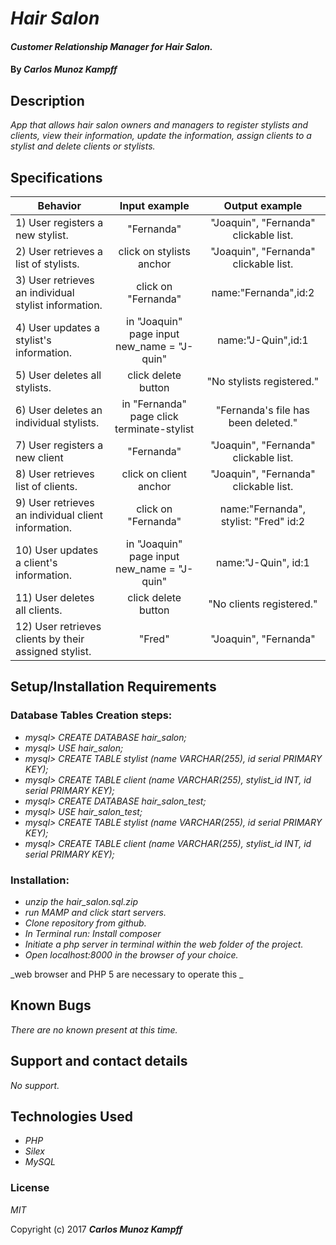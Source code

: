 # _Hair Salon_

#### _Customer Relationship Manager for Hair Salon._

#### By _**Carlos Munoz Kampff**_

## Description

_App that allows hair salon owners and managers to register stylists and clients, view their information, update the information, assign clients to a stylist and delete clients or stylists._


## Specifications

| Behavior                                              |   Input example   |  Output example |
|-------------------------------------------------------|:-----------------:|:---------------:|
| 1) User registers a new stylist.  | "Fernanda"| "Joaquin", "Fernanda" clickable list. |
| 2) User retrieves a list of stylists. | click on stylists anchor | "Joaquin", "Fernanda" clickable list. |
| 3) User retrieves an individual stylist information. | click on "Fernanda" | name:"Fernanda",id:2  |
| 4) User updates a stylist's information. | in "Joaquin" page input new_name = "J-quin"| name:"J-Quin",id:1 |
| 5) User deletes all stylists. | click delete button | "No stylists registered."|
| 6) User deletes an individual stylists. | in "Fernanda" page click terminate-stylist | "Fernanda's file has been deleted." |
| 7) User registers a new client |"Fernanda"| "Joaquin", "Fernanda" clickable list. |
| 8) User retrieves list of clients. |click on client anchor | "Joaquin", "Fernanda" clickable list.|
| 9) User retrieves an individual client information. | click on "Fernanda" | name:"Fernanda", stylist: "Fred" id:2 |
| 10) User updates a client's information. | in "Joaquin" page input new_name = "J-quin"| name:"J-Quin", id:1|
| 11) User deletes all clients. |click delete button | "No clients registered."|
| 12) User retrieves clients by their assigned stylist.| "Fred" | "Joaquin", "Fernanda"|


## Setup/Installation Requirements

### Database Tables Creation steps:
* _mysql> CREATE DATABASE hair_salon;_
* _mysql> USE hair_salon;_
* _mysql> CREATE TABLE stylist (name VARCHAR(255), id serial PRIMARY KEY);_
* _mysql> CREATE TABLE client (name VARCHAR(255), stylist_id INT, id serial PRIMARY KEY);_
* _mysql> CREATE DATABASE hair_salon_test;_
* _mysql> USE hair_salon_test;_
* _mysql> CREATE TABLE stylist (name VARCHAR(255), id serial PRIMARY KEY);_
* _mysql> CREATE TABLE client (name VARCHAR(255), stylist_id INT, id serial PRIMARY KEY);_

### Installation:
* _unzip the hair_salon.sql.zip_
* _run MAMP and click start servers._
* _Clone repository from github._
* _In Terminal run: Install composer_
* _Initiate a php server in terminal within the web folder of the project._
* _Open localhost:8000 in the browser of your choice._


_web browser and PHP 5 are necessary to operate this _

## Known Bugs

_There are no known present at this time._

## Support and contact details

_No support._

## Technologies Used

* _PHP_
* _Silex_
* _MySQL_

### License

*MIT*

Copyright (c) 2017 **_Carlos Munoz Kampff_**
